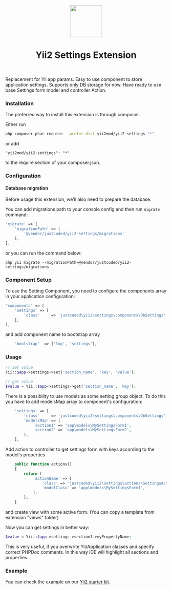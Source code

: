 <p align="center">
    <a href="https://github.com/yiisoft" target="_blank">
        <img src="https://avatars0.githubusercontent.com/u/993323" height="100px">
    </a>
    <h1 align="center">Yii2 Settings Extension</h1>
    <br>
</p>


Replacement for Yii app params. Easy to use component to store application settings.
Supports only DB storage for now.
Have ready to use base Settings form model and controller Action.

### Installation

The preferred way to install this extension is through composer.

Either run

```bash
php composer.phar require --prefer-dist yii2mod/yii2-settings "*"
```

or add

```
"yii2mod/yii2-settings": "*"
```

to the require section of your composer.json.

### Configuration

#### Database migration

Before usage this extension, we'll also need to prepare the database.

You can add migrations path to your console config and then run `migrate` command:

```php
'migrate' => [
    'migrationPath' => [
        '@vendor/justcoded/yii2-settings/migrations'
    ],
],
```

or you can run the command below:

```
php yii migrate --migrationPath=@vendor/justcoded/yii2-settings/migrations
```

### Component Setup

To use the Setting Component, you need to configure the components array in your application configuration:

```php
'components' => [
    'settings' => [
        'class'     => 'justcoded\yii2\settings\components\DbSettings',
    ],
],
```

and add component name to bootstrap array

```php
    'bootstrap'  => ['log', 'settings'],
```

### Usage

```php
// set value
Yii::$app->settings->set('section_name', 'key', 'value');

// get value
$value = Yii::$app->settings->get('section_name', 'key');
```

There is a possibility to use models as some setting group object. To do this you have to
add modelsMap array to component's configuration:

```php
    'settings' => [
        'class'     => 'justcoded\yii2\settings\components\DbSettings',
        'modelsMap' => [
            'section1' => 'app\models\MySettingsForm1',
            'section2' => 'app\models\MySettingsForm2',
        ],
    ],
```

Add action to controller to get settings form with keys according to the model's properties

```php
    public function actions()
    {
        return [
            'actionName' => [
                'class' => 'justcoded\yii2\settings\actions\SettingsAction',
                'modelClass' => 'app\models\MySettingsForm1',
            ],
        ];
    }
```
and create view with some active form. (You can copy a template from extension "views" folder) 

Now you can get settings in better way:

```php
$value = Yii::$app->settings->section1->myPropertyName;
```

This is very useful, if you overwrite Yii/Application classes and specify correct PHPDoc comments. 
In this way IDE will highlight all sections and properties.

### Example

You can check the example on our [Yii2 starter kit](https://github.com/justcoded/yii2-starter).